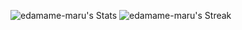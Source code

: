![edamame-maru's Stats](https://github-readme-stats.vercel.app/api?username=edamame-maru&theme=tokyonight&show_icons=true&hide_border=true&count_private=true) ![edamame-maru's Streak](https://github-readme-streak-stats.herokuapp.com/?user=edamame-maru&theme=tokyonight&hide_border=true)
